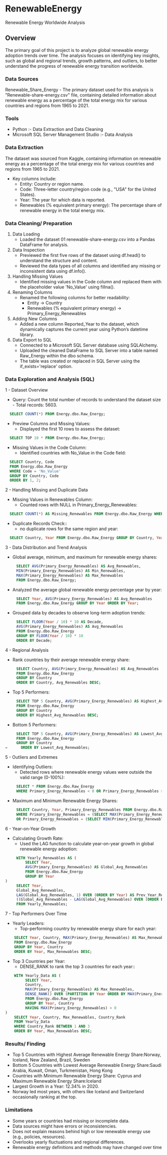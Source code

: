 # RenewableEnergy
Renewable Energy Worldwide Analysis 

## Overview
The primary goal of this project is to analyze global renewable energy adoption trends over time. The analysis focuses on identifying key insights, such as global and regional trends, growth patterns, and outliers, to better understand the progress of renewable energy transition worldwide.

### Data Sources
Renewable_Share_Energy - The primary dataset used for this analysis is "Renewable-share-energy.csv" file, containing detailed information about renewable energy as a percentage of the total energy mix for various countries and regions from 1965 to 2021.

### Tools
  - Python :- Data Extraction and Data Cleaning
  - Microsoft SQL Server Management Studio :- Data Analysis

### Data Extraction

  The dataset was sourced from Kaggle, containing information on renewable energy as a percentage of the total energy mix for various countries and regions from 1965 to 2021.
  - Key columns include:
    - Entity: Country or region name.
    - Code: Three-letter country/region code (e.g., "USA" for the United States).
    - Year: The year for which data is reported.
    - Renewables (% equivalent primary energy): The percentage share of renewable energy in the total energy mix.

### Data Cleaning/ Preparation
1. Data Loading
   - Loaded the dataset 01 renewable-share-energy.csv into a Pandas DataFrame for analysis.
2. Data Inspection
   - Previewed the first five rows of the dataset using df.head() to understand the structure and content.
   - Reviewed the data types of all columns and identified any missing or inconsistent data using df.info().
3. Handling Missing Values
   -  Identified missing values in the Code column and replaced them with the placeholder value 'No_Value' using fillna().
4. Renaming Columns
   - Renamed the following columns for better readability:
     - Entity → Country
     - Renewables (% equivalent primary energy) → Primary_Energy_Renewables
5. Adding New Columns
   - Added a new column Reported_Year to the dataset, which dynamically captures the current year using Python’s datetime library.
6. Data Export to SQL
   - Connected to a Microsoft SQL Server database using SQLAlchemy.
   - Uploaded the cleaned DataFrame to SQL Server into a table named Raw_Energy within the dbo schema.
   - The table was created or replaced in SQL Server using the if_exists='replace' option.
  
### Data Exploration and Analysis (SQL)
   1 - Dataset Overview
  -    Query: Count the total number of records to understand the dataset size - Total records: 5603.
  ``` sql
    SELECT COUNT(*) FROM Energy.dbo.Raw_Energy;
  ```
  - Preview Columns and Missing Values:
    - Displayed the first 10 rows to assess the dataset:
  ``` sql
    SELECT TOP 10 * FROM Energy.dbo.Raw_Energy;
  ```
  - Missing Values in the Code Column:
    - Identified countries with No_Value in the Code field:
  ``` sql
    SELECT Country, Code 
    FROM Energy.dbo.Raw_Energy 
    WHERE Code = 'No_Value'
    GROUP BY Country, Code
    ORDER BY 1, 2;
  ```

 2 - Handling Missing and Duplicate Data
  -    Missing Values in Renewables Column:
       - Counted rows with NULL in Primary_Energy_Renewables:
  ``` sql
    SELECT COUNT(*) AS Missing_Renewables FROM Energy.dbo.Raw_Energy WHERE Primary_Energy_Renewables IS NULL;
  ```
  -    Duplicate Records Check::
       - no duplicate rows for the same region and year:
  ``` sql
    SELECT Country, Year FROM Energy.dbo.Raw_Energy GROUP BY Country, Year HAVING COUNT(*) > 1;
  ```
 3 - Data Distribution and Trend Analysis
  -   Global average, minimum, and maximum for renewable energy shares:
  ``` sql
       SELECT AVG(Primary_Energy_Renewables) AS Avg_Renewables,
       MIN(Primary_Energy_Renewables) AS Min_Renewables,
       MAX(Primary_Energy_Renewables) AS Max_Renewables
       FROM Energy.dbo.Raw_Energy;
```
  -   Analyzed the average global renewable energy percentage year by year:
  ``` sql
       SELECT Year, AVG(Primary_Energy_Renewables) AS Avg_Renewables
       FROM Energy.dbo.Raw_Energy GROUP BY Year ORDER BY Year;
```
  -   Grouped data by decades to observe long-term adoption trends:
  ``` sql
       SELECT FLOOR(Year / 10) * 10 AS Decade, 
       AVG(Primary_Energy_Renewables) AS Avg_Renewables
       FROM Energy.dbo.Raw_Energy
       GROUP BY FLOOR(Year / 10) * 10
       ORDER BY Decade;
```


4 -  Regional Analysis
  -   Rank countries by their average renewable energy share:
  ``` sql
       SELECT Country, AVG(Primary_Energy_Renewables) AS Avg_Renewables
       FROM Energy.dbo.Raw_Energy
       GROUP BY Country
       ORDER BY Country, Avg_Renewables DESC;
```
  -   Top 5 Performers:
  ``` sql
       SELECT TOP 5 Country, AVG(Primary_Energy_Renewables) AS Highest_Avg_Renewables
       FROM Energy.dbo.Raw_Energy
       GROUP BY Country
       ORDER BY Highest_Avg_Renewables DESC;
```
  -   Bottom 5 Performers:
  ``` sql
       SELECT TOP 5 Country, AVG(Primary_Energy_Renewables) AS Lowest_Avg_Renewables
       FROM Energy.dbo.Raw_Energy
       GROUP BY Country
=      ORDER BY Lowest_Avg_Renewables;
```

5 -  Outliers and Extremes
  -   Identifying Outliers:
      -  Detected rows where renewable energy values were outside the valid range (0-100%):
  ``` sql
       SELECT * FROM Energy.dbo.Raw_Energy
       WHERE Primary_Energy_Renewables < 0 OR Primary_Energy_Renewables > 100;
```
  -   Maximum and Minimum Renewable Energy Shares:
  ``` sql
       SELECT Country, Year, Primary_Energy_Renewables FROM Energy.dbo.Raw_Energy
       WHERE Primary_Energy_Renewables = (SELECT MAX(Primary_Energy_Renewables) FROM Energy.dbo.Raw_Energy)
       OR Primary_Energy_Renewables = (SELECT MIN(Primary_Energy_Renewables) FROM Energy.dbo.Raw_Energy);
```

6 -  Year-on-Year Growth
  -   Calculating Growth Rate:
      -  Used the LAG function to calculate year-on-year growth in global renewable energy adoption:
  ``` sql
       WITH Yearly_Renewables AS (
           SELECT Year, 
           AVG(Primary_Energy_Renewables) AS Global_Avg_Renewables
           FROM Energy.dbo.Raw_Energy
           GROUP BY Year
)
       SELECT Year,
       Global_Avg_Renewables,
       LAG(Global_Avg_Renewables, 1) OVER (ORDER BY Year) AS Prev_Year_Renewables,
       ((Global_Avg_Renewables - LAG(Global_Avg_Renewables) OVER (ORDER BY Year)) / LAG(Global_Avg_Renewables) OVER (ORDER BY Year)) * 100 AS Growth_Rate
       FROM Yearly_Renewables;

```
 7 -  Top Performers Over Time
  -   Yearly Leaders:
      - Top-performing country by renewable energy share for each year:
  ``` sql
      SELECT Year, Country, MAX(Primary_Energy_Renewables) AS Max_Renewables
      FROM Energy.dbo.Raw_Energy
      GROUP BY Year, Country
      ORDER BY Year, Max_Renewables DESC;
```
 -   Top 3 Countries per Year:
      - DENSE_RANK to rank the top 3 countries for each year::
  ``` sql
      WITH Yearly_Data AS (
           SELECT Year, 
           Country, 
           MAX(Primary_Energy_Renewables) AS Max_Renewables,
           DENSE_RANK() OVER (PARTITION BY Year ORDER BY MAX(Primary_Energy_Renewables) DESC) AS Country_Rank
           FROM Energy.dbo.Raw_Energy
           GROUP BY Year, Country
           HAVING MAX(Primary_Energy_Renewables) > 0
)
      SELECT Year, Country, Max_Renewables, Country_Rank
      FROM Yearly_Data
      WHERE Country_Rank BETWEEN 1 AND 3
      ORDER BY Year, Max_Renewables DESC;
```

### Results/ Finding

- Top 5 Countries with Highest Average Renewable Energy Share:Norway, Iceland, New Zealand, Brazil, Sweden
- Bottom 5 Countries with Lowest Average Renewable Energy Share:Saudi Arabia, Kuwait, Oman, Turkmenistan, Hong Kong
- Countries with Minimum Renewable Energy Share: Cyprus and Maximum Renewable Energy Share:Iceland
- Largest Growth in a Year: 12.34% in 2020.
- Norway led most years, with others like Iceland and Switzerland occasionally ranking at the top.

### Limitations
  - Some years or countries had missing or incomplete data.
  - Data sources might have errors or inconsistencies.
  - Does not explain reasons behind high or low renewable energy use (e.g., policies, resources).
  - Overlooks yearly fluctuations and regional differences.
  - Renewable energy definitions and methods may have changed over time
    
    

